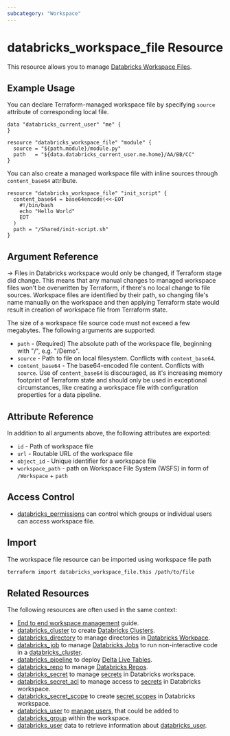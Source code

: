 ```yaml
---
subcategory: "Workspace"
---
```

# databricks_workspace_file Resource

This resource allows you to manage [Databricks Workspace Files](https://docs.databricks.com/files/workspace.html).

## Example Usage

You can declare Terraform-managed workspace file by specifying `source` attribute of corresponding local file.

```hcl
data "databricks_current_user" "me" {
}

resource "databricks_workspace_file" "module" {
  source = "${path.module}/module.py"
  path   = "${data.databricks_current_user.me.home}/AA/BB/CC"
}
```

You can also create a managed workspace file with inline sources through `content_base64`  attribute.

```hcl
resource "databricks_workspace_file" "init_script" {
  content_base64 = base64encode(<<-EOT
    #!/bin/bash
    echo "Hello World"
    EOT
  )
  path = "/Shared/init-script.sh"
}
```

## Argument Reference

-> Files in Databricks workspace would only be changed, if Terraform stage did change. This means that any manual changes to managed workspace files won't be overwritten by Terraform, if there's no local change to file sources. Workspace files are identified by their path, so changing file's name manually on the workspace and then applying Terraform state would result in creation of workspace file from Terraform state.

The size of a workspace file source code must not exceed a few megabytes. The following arguments are supported:

* `path` -  (Required) The absolute path of the workspace file, beginning with "/", e.g. "/Demo".
* `source` - Path to file on local filesystem. Conflicts with `content_base64`.
* `content_base64` - The base64-encoded file content. Conflicts with `source`. Use of `content_base64` is discouraged, as it's increasing memory footprint of Terraform state and should only be used in exceptional circumstances, like creating a workspace file with configuration properties for a data pipeline.

## Attribute Reference

In addition to all arguments above, the following attributes are exported:

* `id` -  Path of workspace file
* `url` - Routable URL of the workspace file
* `object_id` -  Unique identifier for a workspace file
* `workspace_path` - path on Workspace File System (WSFS) in form of `/Workspace` + `path`

## Access Control

* [databricks_permissions](permissions.md#workspace-file-usage) can control which groups or individual users can access workspace file.

## Import

The workspace file resource can be imported using workspace file path

```bash
terraform import databricks_workspace_file.this /path/to/file
```

## Related Resources

The following resources are often used in the same context:

* [End to end workspace management](../guides/workspace-management.md) guide.
* [databricks_cluster](cluster.md) to create [Databricks Clusters](https://docs.databricks.com/clusters/index.html).
* [databricks_directory](directory.md) to manage directories in [Databricks Workpace](https://docs.databricks.com/workspace/workspace-objects.html).
* [databricks_job](job.md) to manage [Databricks Jobs](https://docs.databricks.com/jobs.html) to run non-interactive code in a [databricks_cluster](cluster.md).
* [databricks_pipeline](pipeline.md) to deploy [Delta Live Tables](https://docs.databricks.com/data-engineering/delta-live-tables/index.html).
* [databricks_repo](repo.md) to manage [Databricks Repos](https://docs.databricks.com/repos.html).
* [databricks_secret](secret.md) to manage [secrets](https://docs.databricks.com/security/secrets/index.html#secrets-user-guide) in Databricks workspace.
* [databricks_secret_acl](secret_acl.md) to manage access to [secrets](https://docs.databricks.com/security/secrets/index.html#secrets-user-guide) in Databricks workspace.
* [databricks_secret_scope](secret_scope.md) to create [secret scopes](https://docs.databricks.com/security/secrets/index.html#secrets-user-guide) in Databricks workspace.
* [databricks_user](user.md) to [manage users](https://docs.databricks.com/administration-guide/users-groups/users.html), that could be added to [databricks_group](group.md) within the workspace.
* [databricks_user](../data-sources/user.md) data to retrieve information about [databricks_user](user.md).
